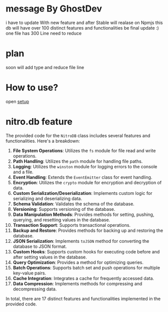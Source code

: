 # message By GhostDev
i have to update With new feature and after Stable will realase on Npmjs
this db will have over 100 distinct features and functionalities be final update :)
one file has 300 Line need to reduce
 # plan
 soon will add type and reduce file line
 # How to use?
 open [setup](https://github.com/GhostProject7688/nitro.db/blob/main/example/docs.md)
 

# nitro.db feature 
The provided code for the `NitroDB` class includes several features and functionalities. Here's a breakdown:

1. **File System Operations**: Utilizes the `fs` module for file read and write operations.
2. **Path Handling**: Utilizes the `path` module for handling file paths.
3. **Logging**: Utilizes the `winston` module for logging errors to the console and a file.
4. **Event Handling**: Extends the `EventEmitter` class for event handling.
5. **Encryption**: Utilizes the `crypto` module for encryption and decryption of data.
6. **Custom Serialization/Deserialization**: Implements custom logic for serializing and deserializing data.
7. **Schema Validation**: Validates the schema of the database.
8. **Versioning**: Supports versioning of the database.
9. **Data Manipulation Methods**: Provides methods for setting, pushing, querying, and resetting values in the database.
10. **Transaction Support**: Supports transactional operations.
11. **Backup and Restore**: Provides methods for backing up and restoring the database.
12. **JSON Serialization**: Implements `toJSON` method for converting the database to JSON format.
13. **Custom Hooks**: Supports custom hooks for executing code before and after setting values in the database.
14. **Query Optimization**: Provides a method for optimizing queries.
15. **Batch Operations**: Supports batch set and push operations for multiple key-value pairs.
16. **Cache Integration**: Integrates a cache for frequently accessed data.
17. **Data Compression**: Implements methods for compressing and decompressing data.

In total, there are 17 distinct features and functionalities implemented in the provided code.

